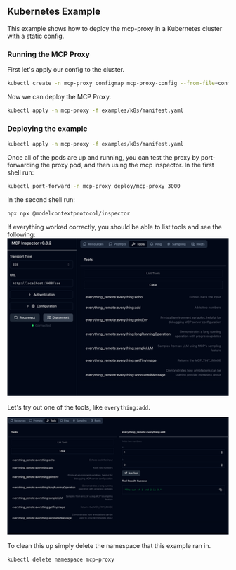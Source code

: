## Kubernetes Example

This example shows how to deploy the mcp-proxy in a Kubernetes cluster with a static config.

### Running the MCP Proxy


First let's apply our config to the cluster.
```bash
kubectl create -n mcp-proxy configmap mcp-proxy-config --from-file=config.json=examples/k8s/config.json
```

Now we can deploy the MCP Proxy.
```bash
kubectl apply -n mcp-proxy -f examples/k8s/manifest.yaml
```


### Deploying the example

```bash
kubectl apply -n mcp-proxy -f examples/k8s/manifest.yaml
```

Once all of the pods are up and running, you can test the proxy by port-forwarding the proxy pod, and then using the mcp inspector. In the first shell run:
```bash
kubectl port-forward -n mcp-proxy deploy/mcp-proxy 3000
```

In the second shell run:
```bash
npx npx @modelcontextprotocol/inspector
```

If everything worked correctly, you should be able to list tools and see the following:
![Inspector](./img/tools.png)

Let's try out one of the tools, like `everything:add`.

![Echo](./img/call.png)

To clean this up simply delete the namespace that this example ran in.

```bash
kubectl delete namespace mcp-proxy
```

